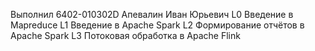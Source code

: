 Выполнил 6402-010302D Апевалин Иван Юрьевич
L0  	Введение в Mapreduce
L1    Введение в Apache Spark
L2    Формирование отчётов в Apache Spark
L3    Потоковая обработка в Apache Flink
